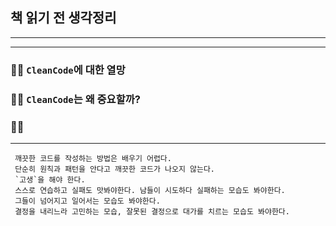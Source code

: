 ## 책 읽기 전 생각정리

---

---

### 🐱‍👤 `CleanCode`에 대한 열망

### 🐱‍👤 `CleanCode`는 왜 중요할까?

### 🐱‍👤

---

```
 깨끗한 코드를 작성하는 방법은 배우기 어렵다.
 단순히 원칙과 패턴을 안다고 깨끗한 코드가 나오지 않는다.
 `고생`을 해야 한다.
 스스로 연습하고 실패도 맛봐야한다. 남들이 시도하다 실패하는 모습도 봐야한다.
 그들이 넘어지고 일어서는 모습도 봐야한다.
 결정을 내리느라 고민하는 모습, 잘못된 결정으로 대가를 치르는 모습도 봐야한다.
```
